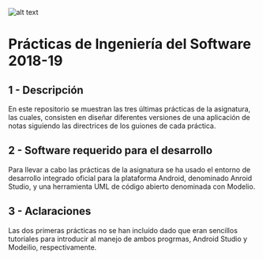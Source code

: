 
![alt text](https://i.ibb.co/pzz6f44/ingenieria-software-34.jpg)

# Prácticas de Ingeniería del Software 2018-19

## 1 - Descripción 

En este repositorio se muestran las tres últimas prácticas de la asignatura, las cuales, consisten en diseñar diferentes versiones  de una aplicación de notas siguiendo las directrices de los guiones de cada práctica.

## 2 - Software requerido para el desarrollo

Para llevar a cabo las prácticas de la asignatura se ha usado el entorno de desarrollo integrado oficial para la plataforma 
Android, denominado Anroid Studio, y una herramienta UML de código abierto denominada con Modelio.

## 3 - Aclaraciones

Las dos primeras prácticas no se han incluído dado que eran sencillos tutoriales para introducir al manejo de ambos progrmas,
Android Studio y Modeilio, respectivamente.
